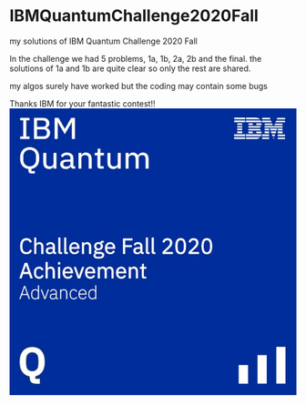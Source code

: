 # IBMQuantumChallenge2020Fall
my solutions of IBM Quantum Challenge 2020 Fall 

In the challenge we had 5 problems, 1a, 1b, 2a, 2b and the final.
the solutions of 1a and 1b are quite clear so only the rest are shared.

my algos surely have worked but the coding may contain some bugs  

Thanks IBM for your fantastic contest!!  
![my achievement](figures/EqEFUMzVgAEpiuK.jpeg)
